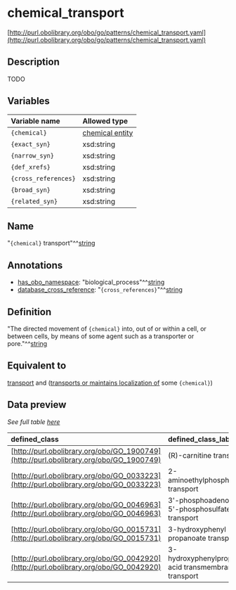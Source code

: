 # chemical_transport

[http://purl.obolibrary.org/obo/go/patterns/chemical_transport.yaml](http://purl.obolibrary.org/obo/go/patterns/chemical_transport.yaml)

## Description

TODO




## Variables

| Variable name | Allowed type |
|:--------------|:-------------|
| `{chemical}` | [chemical entity](http://purl.obolibrary.org/obo/CHEBI_24431) |
| `{exact_syn}` | xsd:string |
| `{narrow_syn}` | xsd:string |
| `{def_xrefs}` | xsd:string |
| `{cross_references}` | xsd:string |
| `{broad_syn}` | xsd:string |
| `{related_syn}` | xsd:string |

## Name

"`{chemical}` transport"^^[string](http://www.w3.org/2001/XMLSchema#string)

## Annotations

- [has_obo_namespace](http://www.geneontology.org/formats/oboInOwl#hasOBONamespace): "biological_process"^^[string](http://www.w3.org/2001/XMLSchema#string)
- [database_cross_reference](http://www.geneontology.org/formats/oboInOwl#hasDbXref): "`{cross_references}`"^^[string](http://www.w3.org/2001/XMLSchema#string)

## Definition

"The directed movement of `{chemical}` into, out of or within a cell, or between cells, by means of some agent such as a transporter or pore."^^[string](http://www.w3.org/2001/XMLSchema#string)

## Equivalent to

[transport](http://purl.obolibrary.org/obo/GO_0006810)  and ([transports or maintains localization of](http://purl.obolibrary.org/obo/RO_0002313) some `{chemical}`)







## Data preview

*See full table [here](https://github.com/geneontology/go-ontology/tree/master/src/design_patterns/chemical_transport.tsv)*

| defined_class | defined_class_label | chemical | chemical_label |
|:--|:--|:--|:--|
| [http://purl.obolibrary.org/obo/GO_1900749](http://purl.obolibrary.org/obo/GO_1900749) | (R)-carnitine transport | [http://purl.obolibrary.org/obo/CHEBI_16347](http://purl.obolibrary.org/obo/CHEBI_16347) | (R)-carnitine |
| [http://purl.obolibrary.org/obo/GO_0033223](http://purl.obolibrary.org/obo/GO_0033223) | 2-aminoethylphosphonate transport | [http://purl.obolibrary.org/obo/CHEBI_15573](http://purl.obolibrary.org/obo/CHEBI_15573) | (2-aminoethyl)phosphonic acid |
| [http://purl.obolibrary.org/obo/GO_0046963](http://purl.obolibrary.org/obo/GO_0046963) | 3'-phosphoadenosine 5'-phosphosulfate transport | [http://purl.obolibrary.org/obo/CHEBI_17980](http://purl.obolibrary.org/obo/CHEBI_17980) | 3'-phospho-5'-adenylyl sulfate |
| [http://purl.obolibrary.org/obo/GO_0015731](http://purl.obolibrary.org/obo/GO_0015731) | 3-hydroxyphenyl propanoate transport | [http://purl.obolibrary.org/obo/CHEBI_65228](http://purl.obolibrary.org/obo/CHEBI_65228) | 3-hydroxyphenyl propanoate |
| [http://purl.obolibrary.org/obo/GO_0042920](http://purl.obolibrary.org/obo/GO_0042920) | 3-hydroxyphenylpropionic acid transmembrane transport | [http://purl.obolibrary.org/obo/CHEBI_16104](http://purl.obolibrary.org/obo/CHEBI_16104) | 3-(2-hydroxyphenyl)propanoic acid |

